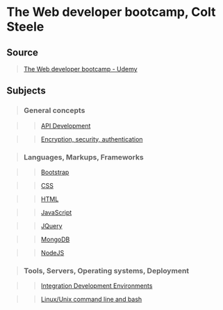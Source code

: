 # The Web developer bootcamp, Colt Steele

## Source

>[The Web developer bootcamp - Udemy](https://www.udemy.com/the-web-developer-bootcamp/)


## Subjects


>### General concepts

>>[API Development](../subjects/api-development.md)

>>[Encryption, security, authentication](../subjects/encryption-security-authentication.md)


>### Languages, Markups, Frameworks

>>[Bootstrap](../subjects/bootstrap.md)

>>[CSS](../subjects/css.md)

>>[HTML](../subjects/html.md)

>>[JavaScript](../subjects/javascript.md)

>>[JQuery](../subjects/jquery.md)

>>[MongoDB](../subjects/mongodb.md)

>>[NodeJS](../subjects/nodejs.md)


>### Tools, Servers, Operating systems, Deployment

>>[Integration Development Environments](../subjects/ide.md)

>>[Linux/Unix command line and bash](../subjects/bash.md)

